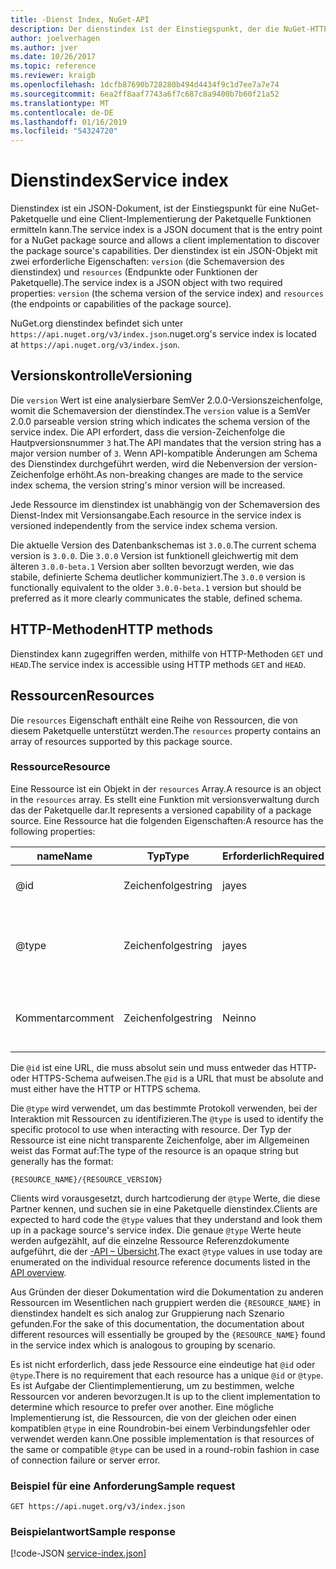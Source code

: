 ```yaml
---
title: -Dienst Index, NuGet-API
description: Der dienstindex ist der Einstiegspunkt, der die NuGet-HTTP-API und listet die Funktionen des Servers.
author: joelverhagen
ms.author: jver
ms.date: 10/26/2017
ms.topic: reference
ms.reviewer: kraigb
ms.openlocfilehash: 1dcfb87690b728280b494d4434f9c1d7ee7a7e74
ms.sourcegitcommit: 6ea2ff8aaf7743a6f7c687c8a9400b7b60f21a52
ms.translationtype: MT
ms.contentlocale: de-DE
ms.lasthandoff: 01/16/2019
ms.locfileid: "54324720"
---
```

# <a name="service-index"></a><span data-ttu-id="28084-103">Dienstindex</span><span class="sxs-lookup"><span data-stu-id="28084-103">Service index</span></span>

<span data-ttu-id="28084-104">Dienstindex ist ein JSON-Dokument, ist der Einstiegspunkt für eine NuGet-Paketquelle und eine Client-Implementierung der Paketquelle Funktionen ermitteln kann.</span><span class="sxs-lookup"><span data-stu-id="28084-104">The service index is a JSON document that is the entry point for a NuGet package source and allows a client implementation to discover the package source's capabilities.</span></span> <span data-ttu-id="28084-105">Der dienstindex ist ein JSON-Objekt mit zwei erforderliche Eigenschaften: `version` (die Schemaversion des dienstindex) und `resources` (Endpunkte oder Funktionen der Paketquelle).</span><span class="sxs-lookup"><span data-stu-id="28084-105">The service index is a JSON object with two required properties: `version` (the schema version of the service index) and `resources`  (the endpoints or capabilities of the package source).</span></span>

<span data-ttu-id="28084-106">NuGet.org dienstindex befindet sich unter `https://api.nuget.org/v3/index.json`.</span><span class="sxs-lookup"><span data-stu-id="28084-106">nuget.org's service index is located at `https://api.nuget.org/v3/index.json`.</span></span>

## <a name="versioning"></a><span data-ttu-id="28084-107">Versionskontrolle</span><span class="sxs-lookup"><span data-stu-id="28084-107">Versioning</span></span>

<span data-ttu-id="28084-108">Die `version` Wert ist eine analysierbare SemVer 2.0.0-Versionszeichenfolge, womit die Schemaversion der dienstindex.</span><span class="sxs-lookup"><span data-stu-id="28084-108">The `version` value is a SemVer 2.0.0 parseable version string which indicates the schema version of the service index.</span></span> <span data-ttu-id="28084-109">Die API erfordert, dass die version-Zeichenfolge die Hautpversionsnummer `3` hat.</span><span class="sxs-lookup"><span data-stu-id="28084-109">The API mandates that the version string has a major version number of `3`.</span></span> <span data-ttu-id="28084-110">Wenn API-kompatible Änderungen am Schema des Dienstindex durchgeführt werden, wird die Nebenversion der version-Zeichenfolge erhöht.</span><span class="sxs-lookup"><span data-stu-id="28084-110">As non-breaking changes are made to the service index schema, the version string's minor version will be increased.</span></span>

<span data-ttu-id="28084-111">Jede Ressource im dienstindex ist unabhängig von der Schemaversion des Dienst-Index mit Versionsangabe.</span><span class="sxs-lookup"><span data-stu-id="28084-111">Each resource in the service index is versioned independently from the service index schema version.</span></span>

<span data-ttu-id="28084-112">Die aktuelle Version des Datenbankschemas ist `3.0.0`.</span><span class="sxs-lookup"><span data-stu-id="28084-112">The current schema version is `3.0.0`.</span></span> <span data-ttu-id="28084-113">Die `3.0.0` Version ist funktionell gleichwertig mit dem älteren `3.0.0-beta.1` Version aber sollten bevorzugt werden, wie das stabile, definierte Schema deutlicher kommuniziert.</span><span class="sxs-lookup"><span data-stu-id="28084-113">The `3.0.0` version is functionally equivalent to the older `3.0.0-beta.1` version but should be preferred as it more clearly communicates the stable, defined schema.</span></span>

## <a name="http-methods"></a><span data-ttu-id="28084-114">HTTP-Methoden</span><span class="sxs-lookup"><span data-stu-id="28084-114">HTTP methods</span></span>

<span data-ttu-id="28084-115">Dienstindex kann zugegriffen werden, mithilfe von HTTP-Methoden `GET` und `HEAD`.</span><span class="sxs-lookup"><span data-stu-id="28084-115">The service index is accessible using HTTP methods `GET` and `HEAD`.</span></span>

## <a name="resources"></a><span data-ttu-id="28084-116">Ressourcen</span><span class="sxs-lookup"><span data-stu-id="28084-116">Resources</span></span>

<span data-ttu-id="28084-117">Die `resources` Eigenschaft enthält eine Reihe von Ressourcen, die von diesem Paketquelle unterstützt werden.</span><span class="sxs-lookup"><span data-stu-id="28084-117">The `resources` property contains an array of resources supported by this package source.</span></span>

### <a name="resource"></a><span data-ttu-id="28084-118">Ressource</span><span class="sxs-lookup"><span data-stu-id="28084-118">Resource</span></span>

<span data-ttu-id="28084-119">Eine Ressource ist ein Objekt in der `resources` Array.</span><span class="sxs-lookup"><span data-stu-id="28084-119">A resource is an object in the `resources` array.</span></span> <span data-ttu-id="28084-120">Es stellt eine Funktion mit versionsverwaltung durch das der Paketquelle dar.</span><span class="sxs-lookup"><span data-stu-id="28084-120">It represents a versioned capability of a package source.</span></span> <span data-ttu-id="28084-121">Eine Ressource hat die folgenden Eigenschaften:</span><span class="sxs-lookup"><span data-stu-id="28084-121">A resource has the following properties:</span></span>

<span data-ttu-id="28084-122">name</span><span class="sxs-lookup"><span data-stu-id="28084-122">Name</span></span>          | <span data-ttu-id="28084-123">Typ</span><span class="sxs-lookup"><span data-stu-id="28084-123">Type</span></span>   | <span data-ttu-id="28084-124">Erforderlich</span><span class="sxs-lookup"><span data-stu-id="28084-124">Required</span></span> | <span data-ttu-id="28084-125">Hinweise</span><span class="sxs-lookup"><span data-stu-id="28084-125">Notes</span></span>
------------- | ------ | -------- | -----
@id           | <span data-ttu-id="28084-126">Zeichenfolge</span><span class="sxs-lookup"><span data-stu-id="28084-126">string</span></span> | <span data-ttu-id="28084-127">ja</span><span class="sxs-lookup"><span data-stu-id="28084-127">yes</span></span>      | <span data-ttu-id="28084-128">Die URL der Ressource</span><span class="sxs-lookup"><span data-stu-id="28084-128">The URL to the resource</span></span>
@type         | <span data-ttu-id="28084-129">Zeichenfolge</span><span class="sxs-lookup"><span data-stu-id="28084-129">string</span></span> | <span data-ttu-id="28084-130">ja</span><span class="sxs-lookup"><span data-stu-id="28084-130">yes</span></span>      | <span data-ttu-id="28084-131">Eine Zeichenfolgenkonstante, die den Ressourcentyp darstellt.</span><span class="sxs-lookup"><span data-stu-id="28084-131">A string constant representing the resource type</span></span>
<span data-ttu-id="28084-132">Kommentar</span><span class="sxs-lookup"><span data-stu-id="28084-132">comment</span></span>       | <span data-ttu-id="28084-133">Zeichenfolge</span><span class="sxs-lookup"><span data-stu-id="28084-133">string</span></span> | <span data-ttu-id="28084-134">Nein</span><span class="sxs-lookup"><span data-stu-id="28084-134">no</span></span>       | <span data-ttu-id="28084-135">Eine lesbare Beschreibung der Ressource</span><span class="sxs-lookup"><span data-stu-id="28084-135">A human readable description of the resource</span></span>

<span data-ttu-id="28084-136">Die `@id` ist eine URL, die muss absolut sein und muss entweder das HTTP- oder HTTPS-Schema aufweisen.</span><span class="sxs-lookup"><span data-stu-id="28084-136">The `@id` is a URL that must be absolute and must either have the HTTP or HTTPS schema.</span></span>

<span data-ttu-id="28084-137">Die `@type` wird verwendet, um das bestimmte Protokoll verwenden, bei der Interaktion mit Ressourcen zu identifizieren.</span><span class="sxs-lookup"><span data-stu-id="28084-137">The `@type` is used to identify the specific protocol to use when interacting with resource.</span></span> <span data-ttu-id="28084-138">Der Typ der Ressource ist eine nicht transparente Zeichenfolge, aber im Allgemeinen weist das Format auf:</span><span class="sxs-lookup"><span data-stu-id="28084-138">The type of the resource is an opaque string but generally has the format:</span></span>

    {RESOURCE_NAME}/{RESOURCE_VERSION}

<span data-ttu-id="28084-139">Clients wird vorausgesetzt, durch hartcodierung der `@type` Werte, die diese Partner kennen, und suchen sie in eine Paketquelle dienstindex.</span><span class="sxs-lookup"><span data-stu-id="28084-139">Clients are expected to hard code the `@type` values that they understand and look them up in a package source's service index.</span></span> <span data-ttu-id="28084-140">Die genaue `@type` Werte heute werden aufgezählt, auf die einzelne Ressource Referenzdokumente aufgeführt, die der [-API – Übersicht](overview.md#resources-and-schema).</span><span class="sxs-lookup"><span data-stu-id="28084-140">The exact `@type` values in use today are enumerated on the individual resource reference documents listed in the [API overview](overview.md#resources-and-schema).</span></span>

<span data-ttu-id="28084-141">Aus Gründen der dieser Dokumentation wird die Dokumentation zu anderen Ressourcen im Wesentlichen nach gruppiert werden die `{RESOURCE_NAME}` in dienstindex handelt es sich analog zur Gruppierung nach Szenario gefunden.</span><span class="sxs-lookup"><span data-stu-id="28084-141">For the sake of this documentation, the documentation about different resources will essentially be grouped by the `{RESOURCE_NAME}` found in the service index which is analogous to grouping by scenario.</span></span> 

<span data-ttu-id="28084-142">Es ist nicht erforderlich, dass jede Ressource eine eindeutige hat `@id` oder `@type`.</span><span class="sxs-lookup"><span data-stu-id="28084-142">There is no requirement that each resource has a unique `@id` or `@type`.</span></span> <span data-ttu-id="28084-143">Es ist Aufgabe der Clientimplementierung, um zu bestimmen, welche Ressourcen vor anderen bevorzugen.</span><span class="sxs-lookup"><span data-stu-id="28084-143">It is up to the client implementation to determine which resource to prefer over another.</span></span> <span data-ttu-id="28084-144">Eine mögliche Implementierung ist, die Ressourcen, die von der gleichen oder einen kompatiblen `@type` in eine Roundrobin-bei einem Verbindungsfehler oder verwendet werden kann.</span><span class="sxs-lookup"><span data-stu-id="28084-144">One possible implementation is that resources of the same or compatible `@type` can be used in a round-robin fashion in case of connection failure or server error.</span></span>

### <a name="sample-request"></a><span data-ttu-id="28084-145">Beispiel für eine Anforderung</span><span class="sxs-lookup"><span data-stu-id="28084-145">Sample request</span></span>

    GET https://api.nuget.org/v3/index.json

### <a name="sample-response"></a><span data-ttu-id="28084-146">Beispielantwort</span><span class="sxs-lookup"><span data-stu-id="28084-146">Sample response</span></span>

[!code-JSON [service-index.json](./_data/service-index.json)]
